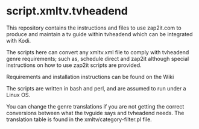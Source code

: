 # script.xmltv.tvheadend
This repository contains the instructions and files to use zap2it.com to produce and maintain a tv guide within tvheadend which can be integrated with Kodi.<p>
The scripts here can convert any xmltv.xml file to comply with tvheadend genre requirements; such as, schedule direct and zap2it although special instructions on how to use zap2it scripts are provided.<p>
Requirements and installation instructions can be found on the Wiki<p>
The scripts are written in bash and perl, and are assumed to run under a Linux OS.<p>
You can change the genre translations if you are not getting the correct conversions between what the tvguide says and tvheadend needs. The translation table is found in the xmltv/category-filter.pl file.
